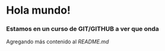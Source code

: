 # Hola mundo!

### Estamos en un curso de GIT/GITHUB a ver que onda

Agregando más contenido al _README.md_
